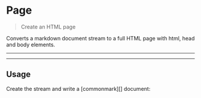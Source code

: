 # Page

<? @include readme/badges.md ?>

> Create an HTML page

Converts a markdown document stream to a full HTML page with html, head and body elements.

<? @include {=readme} install.md ?>

***
<!-- @toc -->
***

## Usage

Create the stream and write a [commonmark][] document:

<? @source {javascript=s/\.\.\/index/mkpage/gm} usage.js ?>

<? @include {=readme} help.md ?>

<? @exec mkapi index.js --title=API --level=2 ?>
<? @include {=readme} license.md links.md ?>
